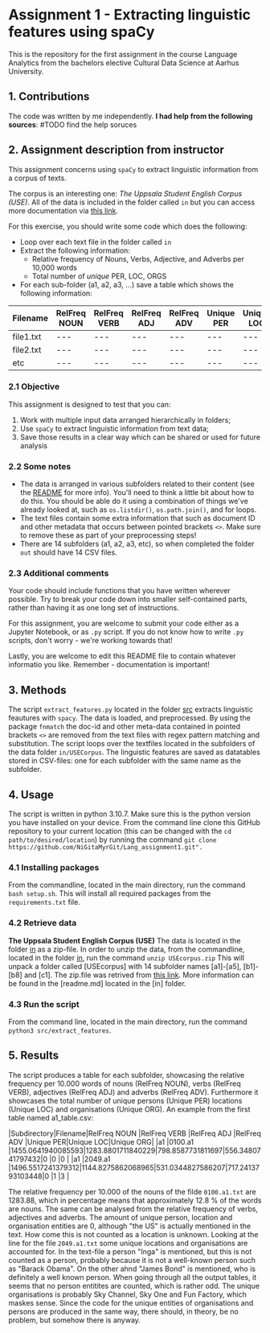 # Assignment 1 - Extracting linguistic features using spaCy
This is the repository for the first assignment in the course Language Analytics from the bachelors elective Cultural Data Science at Aarhus University.
## 1. Contributions
The code was written by me independently.
**I had help from the following sources**:
#TODO find the help soruces 
## 2. Assignment description from instructor
This assignment concerns using ```spaCy``` to extract linguistic information from a corpus of texts.

The corpus is an interesting one: *The Uppsala Student English Corpus (USE)*. All of the data is included in the folder called ```in``` but you can access more documentation via [this link](https://ota.bodleian.ox.ac.uk/repository/xmlui/handle/20.500.12024/2457).

For this exercise, you should write some code which does the following:

- Loop over each text file in the folder called ```in```
- Extract the following information:
    - Relative frequency of Nouns, Verbs, Adjective, and Adverbs per 10,000 words
    - Total number of *unique* PER, LOC, ORGS
- For each sub-folder (a1, a2, a3, ...) save a table which shows the following information:

|Filename|RelFreq NOUN|RelFreq VERB|RelFreq ADJ|RelFreq ADV|Unique PER|Unique LOC|Unique ORG|
|---|---|---|---|---|---|---|---|
|file1.txt|---|---|---|---|---|---|---|
|file2.txt|---|---|---|---|---|---|---|
|etc|---|---|---|---|---|---|---|

### 2.1 Objective

This assignment is designed to test that you can:

1. Work with multiple input data arranged hierarchically in folders;
2. Use ```spaCy``` to extract linguistic information from text data;
3. Save those results in a clear way which can be shared or used for future analysis

### 2.2 Some notes

- The data is arranged in various subfolders related to their content (see the [README](in/README.md) for more info). You'll need to think a little bit about how to do this. You should be able do it using a combination of things we've already looked at, such as ```os.listdir()```, ```os.path.join()```, and for loops.
- The text files contain some extra information that such as document ID and other metadata that occurs between pointed brackets ```<>```. Make sure to remove these as part of your preprocessing steps!
- There are 14 subfolders (a1, a2, a3, etc), so when completed the folder ```out``` should have 14 CSV files.

### 2.3 Additional comments

Your code should include functions that you have written wherever possible. Try to break your code down into smaller self-contained parts, rather than having it as one long set of instructions.

For this assignment, you are welcome to submit your code either as a Jupyter Notebook, or as ```.py``` script. If you do not know how to write ```.py``` scripts, don't worry - we're working towards that!

Lastly, you are welcome to edit this README file to contain whatever informatio you like. Remember - documentation is important!

## 3. Methods
The script ```extract_features.py``` located in the folder [src](https://github.com/NiGitaMyrGit/Lang_assignment1/tree/e4ee062a0a23ffa7ba3717f330c92bbe2f22da8e/src) extracts linguistic feautures with ```spacy```.
The data is loaded, and preprocessed. By using the package ```fnmatch``` the doc-id and other meta-data contained in pointed brackets ```<>``` are removed from the text files with regex pattern matching and substitution. 
The script loops over the textfiles located in the subfolders of the data folder ```in/USECorpus```. The linguistic features are saved as datatables stored in CSV-files: one for each subfolder with the same name as the subfolder. 
## 4. Usage
The script is written in python 3.10.7. Make sure this is the python version you have installed on your device.
From the command line clone this GitHub repository to your current location (this can be changed with the `cd path/to/desired/location`) by running the command `git clone https://github.com/NiGitaMyrGit/Lang_assignment1.git".` 
### 4.1 Installing packages
From the commandline, located in the main directory, run the command `bash setup.sh`. This will install all required packages from the `requirements.txt` file.
### 4.2 Retrieve data
**The Uppsala Student English Corpus (USE)** 
The data is located in the folder [in]() as a zip-file.
In order to unzip the data, from the commandline, located in the folder [in](), run the command `unzip USEcorpus.zip`
This will unpack a folder called [USEcorpus] with 14 subfolder names [a1]-[a5], [b1]-[b8] and [c1].
The zip.file was retrived from [this link](https://ota.bodleian.ox.ac.uk/repository/xmlui/handle/20.500.12024/2457).
More information can be found in the [readme.md] located in the [in] folder.
### 4.3 Run the script
From the command line, located in the main directory, run the command `python3 src/extract_features`.

## 5. Results
The script produces a table for each subfolder, showcasing the relative frequency per 10.000 words of nouns (RelFreq NOUN), verbs (RelFreq VERB), adjectives (RelFreq ADJ) and adverbs (RelFreq ADV). Furthermore it showcases the total number of unique persons (Unique PER) locations (Unique LOC) and organisations (Unique ORG).
An example from the first table named a1_table.csv:

|Subdirectory|Filename|RelFreq NOUN      |RelFreq VERB      |RelFreq ADJ      |RelFreq ADV      |Unique PER|Unique LOC|Unique ORG|
|a1          |0100.a1 |1455.0641940085593|1283.8801711840229|798.8587731811697|556.3480741797432|0         |0         |0         |
|a1          |2049.a1 |1496.5517241379312|1144.8275862068965|531.0344827586207|717.2413793103448|0         |1         |3         |

The relative frequency per 10.000 of the nouns of the filde ```0100.a1.txt``` are 1283.88, which in percentage means that approximately 12.8 % of the words are nouns. The same can be analysed from the relative frequency of verbs, adjectives and adverbs. The amount of unique person, location and organisation entities are 0, although "the US" is actually mentioned in the text. How come this is not counted as a location is unknown. 
Looking at the line for the file ```2049.a1.txt``` some unique locations and organisations are accounted for. In the text-file a person "Inga" is mentioned, but this is not counted as a person, probably because it is not a well-known person such as "Barack Obama". On the other ahnd "James Bond" is mentioned, who is definitely a well known person. When going through all the output tables, it seems that no person entitites are counted, which is rather odd.
The unique organisations is probably Sky Channel, Sky One and Fun Factory, which maskes sense. Since the code for the unique entities of organisations and persons are produced in the same way, there should, in theory, be no problem, but somehow there is anyway. 


